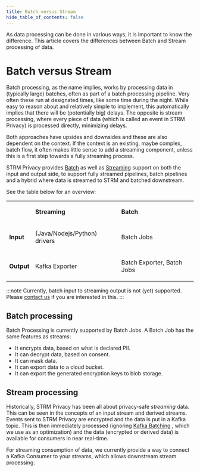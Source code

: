 ```yaml
---
title: Batch versus Stream
hide_table_of_contents: false
---
```


As data processing can be done in various ways, it is important to know the difference. This article covers
the differences between Batch and Stream processing of data.

# Batch versus Stream

Batch processing, as the name implies, works by processing data in
(typically large) batches, often as part of a batch processing pipeline.
Very often these run at designated times, like some time during the
night. While easy to reason about and relatively simple to implement,
this automatically implies that there will be (potentially big) delays.
The opposite is stream processing, where every piece of data (which is
called an event in STRM Privacy) is processed directly, minimizing delays.

Both approaches have upsides and downsides and these are also dependent
on the context. If the context is an existing, maybe complex, batch
flow, it often makes little sense to add a streaming component, unless
this is a first step towards a fully streaming process.

STRM Privacy provides [Batch](docs/03-quickstart/02-batch/index.md) as well
as [Streaming](docs/03-quickstart/01-streaming/index.md)
support on both the input and output side, to support fully streamed pipelines, batch pipelines and a
hybrid where data is streamed to STRM and batched downstream.

See the table below for an overview:

<table style={{"width":"100%","display":"table"}}>
<colgroup>
<col style={{"width":"33%"}} />
<col style={{"width":"33%"}} />
<col style={{"width":"33%"}} />
</colgroup>
<tbody>
<tr>
<td><p><strong></strong></p></td>
<td><p><strong>Streaming</strong></p></td>
<td><p><strong>Batch</strong></p></td>
</tr>
<tr>
<td><p><strong>Input</strong></p></td>
<td><p>(Java/Nodejs/Python) drivers</p></td>
<td><p>Batch Jobs</p></td>
</tr>
<tr>
<td><p><strong>Output</strong></p></td>
<td><p>Kafka Exporter</p></td>
<td><p>Batch Exporter, Batch Jobs</p></td>
</tr>
</tbody>
</table>

:::note
Currently, batch input to streaming output is not (yet) supported. Please [contact us](docs/05-contact/index.md) if you are
interested in this.
:::

## Batch processing

Batch Processing is currently supported by Batch Jobs. A Batch Job has
the same features as streams:

- It encrypts data, based on what is declared PII.
- It can decrypt data, based on consent.
- It can mask data.
- It can export data to a cloud bucket.
- It can export the generated encryption keys to blob storage.

## Stream processing

Historically, STRM Privacy has been all about privacy-safe _streaming_ data. This
can be seen in the concepts of an input stream and derived streams.
Events sent to STRM Privacy are encrypted
and the data is put in a Kafka topic. This is then immediately processed
(ignoring [Kafka
Batching](https://docs.confluent.io/platform/current/installation/configuration/producer-configs.html#producerconfigs_batch.size)
,
which we use as an optimization) and the data (encrypted or derived
data) is available for consumers in near real-time.

For streaming consumption of data, we currently provide a way to connect
a Kafka Consumer to your streams, which allows downstream stream
processing.
